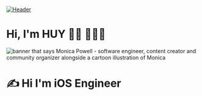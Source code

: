 [![Header](https://i.pinimg.com/474x/57/64/32/576432ab92e270631eaab49f5a78f355.jpg "Header")](https://www.facebook.com/huy.thanduc/)
# Hi, I'm HUY 👋🏾 👩🏾‍💻

<img src="https://magenest.com/wp-content/uploads/2021/10/hoc-lap-trinh-ios-1.jpg" alt="banner that says Monica Powell - software engineer, content creator and community organizer alongside a cartoon illustration of Monica">

# &#x270d; Hi I'm iOS Engineer

